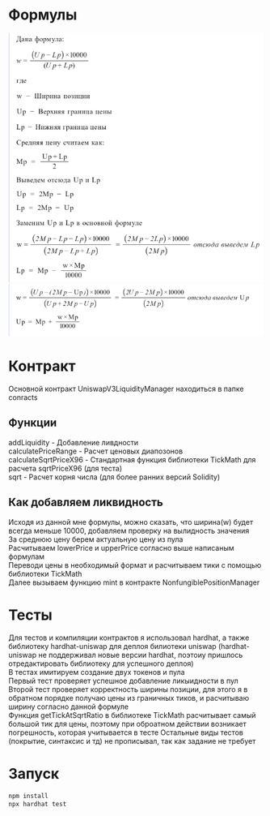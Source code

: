 # Формулы

<img src="./images/1.jpg">
<img src="./images/2.jpg">

# Контракт
Основной контракт UniswapV3LiquidityManager находиться в папке conracts  

## Функции
addLiquidity  - Добавление ливдности  
calculatePriceRange - Расчет ценовых диапозонов  
calculateSqrtPriceX96 - Стандартная функция библиотеки TickMath для расчета sqrtPriceX96 (для теста)  
sqrt - Расчет корня числа (для более ранних версий Solidity)  

## Как добавляем ликвидность
Исходя из данной мне формулы, можно сказать, что ширина(w) будет всегда меньше 10000, добавляем проверку на вылидность значения  
За среднюю цену берем актуальную цену из пула  
Расчитываем lowerPrice и upperPrice согласно выше написаным формулам  
Переводи цены в необходимый формат и расчитываем тики с помощью библиотеки TickMath  
Далее вызываем функцию mint в контракте NonfungiblePositionManager

# Тесты
Для тестов и компиляции контрактов я использовал hardhat, а также библиотеку hardhat-uniswap для деплоя билиотеки uniswap (hardhat-uniswap не поддерживал новые версии hardhat, поэтоиу пришлось отредактировать библиотеку для успешного деплоя)  
В тестах имитируем создание двух токенов и пула  
Первый тест проверяет успешное добавление ликыидности в пул  
Второй тест проверяет корректность ширины позиции, для этого я в обратном порядке получаю цены из граничных тиков, и расчитываю ширину согласно данной формуле  
Функция getTickAtSqrtRatio в библиотеке TickMath расчитывает самый большой тик для цены, поэтому при оброатном действии возникает погрешность, которая учитывается в тесте
Остальные виды тестов (покрытие, синтаксис и тд) не прописывал, так как задание не требует
# Запуск
```
npm install
npx hardhat test
```

